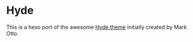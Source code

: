 # Hyde

This is a hexo port of the awesome [Hyde theme](https://github.com/poole/hyde) initially created by Mark Otto.
